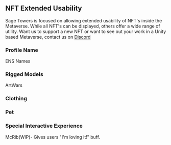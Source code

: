 
## NFT Extended Usability

Sage Towers is focused on allowing extended usability of NFT's inside the Metaverse. While all NFT's can be displayed, others offer a wide range of utility. Want us to support a new NFT or want to see out your work in a Unity based Metaverse, contact us on [Discord](https://sagetowers.com)

### Profile Name
ENS Names

### Rigged Models
ArtWars

### Clothing 

### Pet 

### Special Interactive Experience
McRib(WIP)- Gives users "I'm loving it!" buff.

